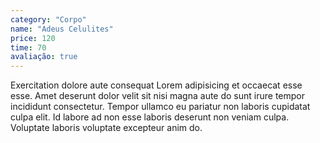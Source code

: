 ```yaml
---
category: "Corpo"
name: "Adeus Celulites"
price: 120
time: 70
avaliação: true
---
```


Exercitation dolore aute consequat Lorem adipisicing et occaecat esse esse. Amet deserunt dolor velit sit nisi magna aute do sunt irure tempor incididunt consectetur. Tempor ullamco eu pariatur non laboris cupidatat culpa elit. Id labore ad non esse laboris deserunt non veniam culpa. Voluptate laboris voluptate excepteur anim do.